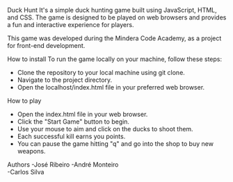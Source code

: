 Duck Hunt
It's a simple duck hunting game built using JavaScript, HTML, and CSS. The game is designed to be played on web browsers and provides a fun and interactive experience for players.

This game was developed during the Mindera Code Academy, as a project for front-end development.


How to install
To run the game locally on your machine, follow these steps:

- Clone the repository to your local machine using git clone.
- Navigate to the project directory.
- Open the localhost/index.html file in your preferred web browser.

  
How to play
- Open the index.html file in your web browser.
- Click the "Start Game" button to begin.
- Use your mouse to aim and click on the ducks to shoot them.
- Each successful kill earns you points.
- You can pause the game hitting "q" and go into the shop to buy new weapons.

Authors
-José Ribeiro
-André Monteiro  
-Carlos Silva
